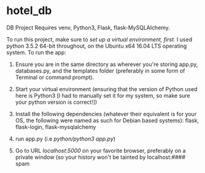 # hotel_db
DB Project
Requires venv, Python3, Flask, flask-MySQLAlchemy.

To run this project, make sure to *set up a virtual environment, first.* I used python 3.5.2 64-bit throughout, on the Ubuntu x64 16.04 LTS operating system. To run the app:

1. Ensure you are in the same directory as wherever you're storing app.py, databases.py, and the templates folder (preferably in some form of Terminal or command prompt).

2. Start your virtual environment (ensuring that the version of Python used here is Python3 [I had to manually set it for my system, so make sure your python version is correct!])

3. Install the following dependencies (whatever their equivalent is for your OS, the following were named as such for Debian based systems): 
flask, flask-login, flask-mysqlalchemy

4. run app.py (i.e *python/python3 app.py*)

5. Go to URL *localhost:5000* on your favorite browser, preferably on a private window (so your history won't be tainted by localhost:#### spam